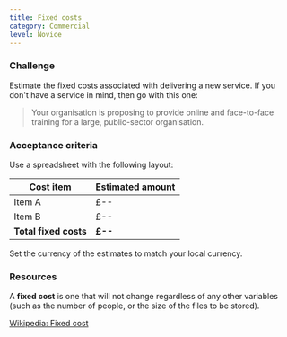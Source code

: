 ```yaml
---
title: Fixed costs
category: Commercial
level: Novice
---
```

### Challenge

Estimate the fixed costs associated with delivering a new service. If you don't have a service in mind, then go with this one:

> Your organisation is proposing to provide online and face-to-face training for a large, public-sector organisation. 

### Acceptance criteria

Use a spreadsheet with the following layout:

| Cost item | Estimated amount |
|---|---|
| Item A  | £--  |
| Item B  | £--  |
| **Total fixed costs** | **£--** |

Set the currency of the estimates to match your local currency.

### Resources

A **fixed cost** is one that will not change regardless of any other variables (such as the number of people, or the size of the files to be stored).

[Wikipedia: Fixed cost](https://en.wikipedia.org/wiki/Fixed_cost)
